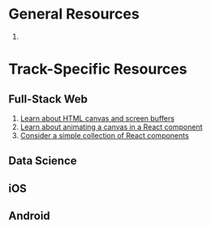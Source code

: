 # General Resources
1.

# Track-Specific Resources


## Full-Stack Web
1. [Learn about HTML canvas and screen buffers](../../resources/canvas-buffer)
2. [Learn about animating a canvas in a React component](../../resources/canvas)
3. [Consider a simple collection of React components](../../resources/simple-components)


## Data Science



## iOS



## Android

